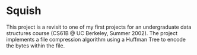 # Squish
This project is a revisit to one of my first projects for an undergraduate data structures course (CS61B @ UC Berkeley, Summer 2002).  The project implements a file compression algorithm using a Huffman Tree to encode the bytes within the file.
